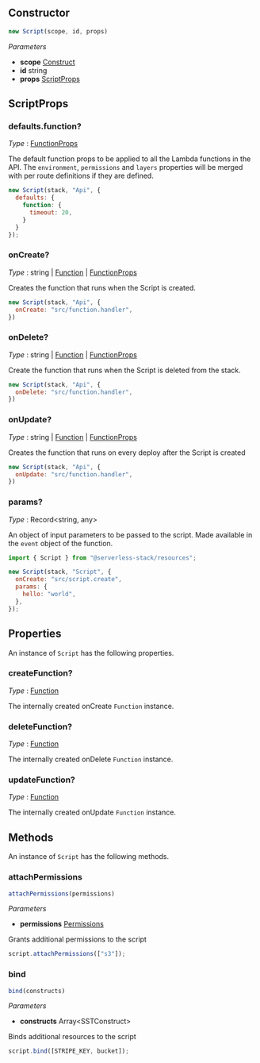 <!--
!!!!!!!!!!!!!!!!!!!!!!!!!!!!!!!!!!!!!!!!!!!!!!!!!!!!!!!!!!!!!!!
!!                                                           !!
!!  This file has been automatically generated, do not edit  !!
!!                                                           !!
!!!!!!!!!!!!!!!!!!!!!!!!!!!!!!!!!!!!!!!!!!!!!!!!!!!!!!!!!!!!!!!
-->

## Constructor
```ts
new Script(scope, id, props)
```
_Parameters_
- __scope__ <span class="mono">[Construct](https://docs.aws.amazon.com/cdk/api/v2/docs/constructs.Construct.html)</span>
- __id__ <span class="mono">string</span>
- __props__ <span class="mono">[ScriptProps](#scriptprops)</span>
## ScriptProps



### defaults.function?

_Type_ : <span class="mono">[FunctionProps](Function#functionprops)</span>

The default function props to be applied to all the Lambda functions in the API. The `environment`, `permissions` and `layers` properties will be merged with per route definitions if they are defined.


```js
new Script(stack, "Api", {
  defaults: {
    function: {
      timeout: 20,
    }
  }
});
```


### onCreate?

_Type_ : <span class='mono'><span class="mono">string</span> | <span class="mono">[Function](Function#function)</span> | <span class="mono">[FunctionProps](Function#functionprops)</span></span>

Creates the function that runs when the Script is created.


```js
new Script(stack, "Api", {
  onCreate: "src/function.handler",
})
```

### onDelete?

_Type_ : <span class='mono'><span class="mono">string</span> | <span class="mono">[Function](Function#function)</span> | <span class="mono">[FunctionProps](Function#functionprops)</span></span>

Create the function that runs when the Script is deleted from the stack.


```js
new Script(stack, "Api", {
  onDelete: "src/function.handler",
})
```

### onUpdate?

_Type_ : <span class='mono'><span class="mono">string</span> | <span class="mono">[Function](Function#function)</span> | <span class="mono">[FunctionProps](Function#functionprops)</span></span>

Creates the function that runs on every deploy after the Script is created


```js
new Script(stack, "Api", {
  onUpdate: "src/function.handler",
})
```

### params?

_Type_ : <span class="mono">Record&lt;<span class="mono">string</span>, <span class="mono">any</span>&gt;</span>

An object of input parameters to be passed to the script. Made available in the `event` object of the function.


```js
import { Script } from "@serverless-stack/resources";

new Script(stack, "Script", {
  onCreate: "src/script.create",
  params: {
    hello: "world",
  },
});
```

## Properties
An instance of `Script` has the following properties.
### createFunction?

_Type_ : <span class="mono">[Function](Function#function)</span>

The internally created onCreate `Function` instance.

### deleteFunction?

_Type_ : <span class="mono">[Function](Function#function)</span>

The internally created onDelete `Function` instance.

### updateFunction?

_Type_ : <span class="mono">[Function](Function#function)</span>

The internally created onUpdate `Function` instance.

## Methods
An instance of `Script` has the following methods.
### attachPermissions

```ts
attachPermissions(permissions)
```
_Parameters_
- __permissions__ <span class="mono">[Permissions](Permissions)</span>


Grants additional permissions to the script


```js
script.attachPermissions(["s3"]);
```

### bind

```ts
bind(constructs)
```
_Parameters_
- __constructs__ <span class='mono'>Array&lt;<span class="mono">SSTConstruct</span>&gt;</span>


Binds additional resources to the script


```js
script.bind([STRIPE_KEY, bucket]);
```
